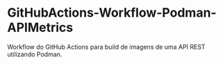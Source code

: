 # GitHubActions-Workflow-Podman-APIMetrics
Workflow do GitHub Actions para build de imagens de uma API REST utilizando Podman.
